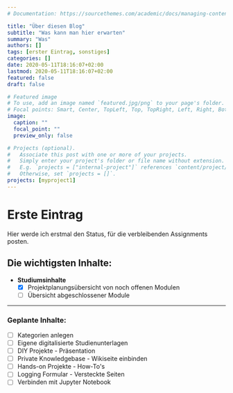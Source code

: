 ```yaml
---
# Documentation: https://sourcethemes.com/academic/docs/managing-content/

title: "Über diesen Blog"
subtitle: "Was kann man hier erwarten"
summary: "Was"
authors: []
tags: [erster Eintrag, sonstiges]
categories: []
date: 2020-05-11T18:16:07+02:00
lastmod: 2020-05-11T18:16:07+02:00
featured: false
draft: false

# Featured image
# To use, add an image named `featured.jpg/png` to your page's folder.
# Focal points: Smart, Center, TopLeft, Top, TopRight, Left, Right, BottomLeft, Bottom, BottomRight.
image:
  caption: ""
  focal_point: ""
  preview_only: false

# Projects (optional).
#   Associate this post with one or more of your projects.
#   Simply enter your project's folder or file name without extension.
#   E.g. `projects = ["internal-project"]` references `content/project/deep-learning/index.md`.
#   Otherwise, set `projects = []`.
projects: [myproject1]
---
```


# Erste Eintrag

Hier werde ich erstmal den Status, für die verbleibenden Assignments posten.

## Die wichtigsten Inhalte:

- **Studiumsinhalte**
    + [x] Projektplanungsübersicht von noch offenen Modulen
    + [ ] Übersicht abgeschlossener Module

---

### Geplante Inhalte:

- [ ] Kategorien anlegen
- [ ] Eigene digitalisierte Studienunterlagen
- [ ] DIY Projekte - Präsentation
- [ ] Private Knowledgebase - Wikiseite einbinden
- [ ] Hands-on Projekte - How-To's
- [ ] Logging Formular - Versteckte Seiten
- [ ] Verbinden mit Jupyter Notebook 
